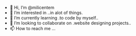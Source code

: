 - 👋 Hi, I’m @milicentem
- 👀 I’m interested in ..in alot of things.
- 🌱 I’m currently learning .to code by myself..
- 💞️ I’m looking to collaborate on .website designing projects..
- 📫 How to reach me ...

<!---
milicentem/milicentem is a ✨ special ✨ repository because its `README.md` (this file) appears on your GitHub profile.
You can click the Preview link to take a look at your changes.
--->
